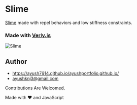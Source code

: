 # Slime

[Slime](https://ayush7614.github.io/Slime/) made with repel behaviors and low stiffness constraints.

### Made with [Verly.js](https://github.com/anuraghazra/Verly.js)

![Slime](./assets/screenshot.png)

## Author

- https://ayush7614.github.io/ayushportfolio.github.io/
- ayushknj3@gmail.com

Contributions Are Welcomed.

Made with :heart: and JavaScript


